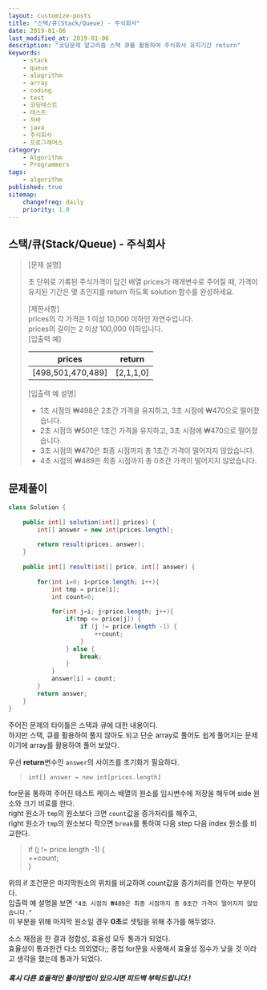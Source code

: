 ```yaml
---
layout: customize-posts
title: "스택/큐(Stack/Queue) - 주식회사"
date: 2019-01-06
last_modified_at: 2019-01-06
description: "코딩문제 알고리즘 스택 큐를 활용하여 주식회사 유지기간 return"
keywords:
    - stack
    - queue
    - alogrithm
    - array
    - coding
    - test
    - 코딩테스트
    - 테스트
    - 자바
    - java
    - 주식회사
    - 프로그래머스
category:
    - Algorithm
    - Programmers
tags:
    - algorithm
published: true
sitemap:
    changefreq: daily
    priority: 1.0
---
```


## 스택/큐(Stack/Queue) - 주식회사

>[문제 설명] 
>
>초 단위로 기록된 주식가격이 담긴 배열 prices가 매개변수로 주어질 때, 가격이 유지된 기간은 몇 초인지를 return 하도록 solution 함수를 완성하세요.  
>  
>[제한사항]  
>prices의 각 가격은 1 이상 10,000 이하인 자연수입니다.  
>prices의 길이는 2 이상 100,000 이하입니다.  
>[입출력 예]  
>
>|prices|return|
>|------|------|
>|[498,501,470,489]|[2,1,1,0]|  
>
>[입출력 예 설명]
>* 1초 시점의 ₩498은 2초간 가격을 유지하고, 3초 시점에 ₩470으로 떨어졌습니다.
>* 2초 시점의 ₩501은 1초간 가격을 유지하고, 3초 시점에 ₩470으로 떨어졌습니다.
>* 3초 시점의 ₩470은 최종 시점까지 총 1초간 가격이 떨어지지 않았습니다.
>* 4초 시점의 ₩489은 최종 시점까지 총 0초간 가격이 떨어지지 않았습니다.

## 문제풀이

```java
class Solution {
    
    public int[] solution(int[] prices) {
        int[] answer = new int[prices.length];
        
        return result(prices, answer);
    }
    
    public int[] result(int[] price, int[] answer) {
        
        for(int i=0; i<price.length; i++){
            int tmp = price[i];
            int count=0;
            
            for(int j=i; j<price.length; j++){
                if(tmp <= price[j]) {
                    if (j != price.length -1) {
                        ++count;
                    }
                } else {
                    break;
                }
            }   
            answer[i] = count;
        }
        return answer;
    }
}
```

주어진 문제의 타이틀은 스택과 큐에 대한 내용이다.  
하지만 스택, 큐를 활용하여 풀지 않아도 되고 단순 array로 풀어도 쉽게 풀어지는 문제이기에 array를 활용하여 풀어 보았다.  

우선 **return**변수인 ```answer```의 사이즈를 초기화가 필요하다. 
>```int[] answer = new int[prices.length]```

for문을 통하여 주어진 테스트 케이스 배열의 원소를 임시변수에 저장을 해두며 side 원소와 크기 비료를 한다.  
right 원소가 ```tmp```의 원소보다 크면 ```count```값을 증가처리를 해주고,  
right 원소가 ```tmp```의 원소보다 작으면 ```break```를 통하여 다음 step 다음 index 원소를 비교한다.  

>if (j != price.length -1) {  
>    ++count;  
>}  

위의 if 조건문은 마지막원소의 위치를 비교하여 count값을 증가처리를 안하는 부분이다.  
입출력 예 설명을 보면 ```"4초 시점의 ₩489은 최종 시점까지 총 0초간 가격이 떨어지지 않았습니다."```  
이 부분을 위해 마지막 원소일 경우 **0초**로 셋팅을 위해 추가를 해두었다.

소스 채점을 한 결과 정합성, 효율성 모두 통과가 되었다.  
효율성이 통과한건 다소 의외였다;; 중첩 for문을 사용해서 효율성 점수가 낮을 것 이라고 생각을 했는데 통과가 되었다.

##### 혹시 다른 효율적인 풀이방법이 있으시면 피드백 부탁드립니다.!
